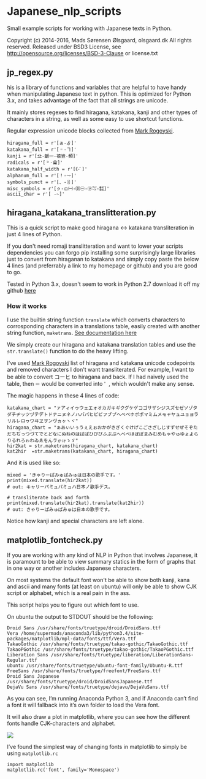 # Japanese_nlp_scripts
Small example scripts for working with Japanese texts in Python.

Copyright (c) 2014-2016, Mads Sørensen Ølsgaard, olsgaard.dk
	All rights reserved.
	Released under BSD3 License, see http://opensource.org/licenses/BSD-3-Clause or license.txt

## jp_regex.py

his is a library of functions and variables that are helpful to have handy when manipulating Japanese text in python. This is optimized for Python 3.x, and takes advantage of the fact that all strings are unicode.

It mainly stores regexes to find hiragana, katakana, kanji and other types of characters in a string, as well as some easy to use shortcut functions.

Regular expression unicode blocks collected from [Mark Rogoyski](http://www.localizingjapan.com/blog/2012/01/20/regular-expressions-for-japanese-text/).

	hiragana_full = r'[ぁ-ゟ]'
	katakana_full = r'[゠-ヿ]'
	kanji = r'[㐀-䶵一-鿋豈-頻]'
	radicals = r'[⺀-⿕]'
	katakana_half_width = r'[｟-ﾟ]'
	alphanum_full = r'[！-～]'
	symbols_punct = r'[、-〿]'
	misc_symbols = r'[ㇰ-ㇿ㈠-㉃㊀-㋾㌀-㍿]'
	ascii_char = r'[ -~]'

## hiragana_katakana_translitteration.py

This is a quick script to make good hiragana <-> katakana transliteration in just 4 lines of Python.

If you don't need romaji translitteration and want to lower your scripts dependencies you can	forgo pip installing some surprisingly large libraries just to convert from hiraganan to katakana	and simply copy paste the below 4 lines (and preferrably a link to my homepage or github) and you	are good to go.

Tested in Python 3.x, doesn't seem to work in Python 2.7 download it off my github [here](https://github.com/olsgaard/Japanese_nlp_scripts/blob/master/hiragana_katakana_translitteration.py)

### How it works

I use the builtin string function `translate` which converts characters to corrosponding characters in a translations table, easily created with another string function, `maketrans`. [See documentation here](https://docs.python.org/3/library/stdtypes.html#str.translate)

We simply create our hiragana and katakana translation tables and use the `str.translate()` function to do the heavy lifting.

I've used [Mark Rogoyski](http://www.localizingjapan.com/blog/2012/01/20/regular-expressions-for-japanese-text/) list of hiragana and katakana unicode codepoints and removed characters I don't want transliterated. For example, I want to be able to convert コーヒ to hiragana and back. If I had naively used the table, then `ー` would be converted into `゜`, which wouldn't make any sense.

The magic happens in these 4 lines of code:

    katakana_chart = "ァアィイゥウェエォオカガキギクグケゲコゴサザシジスズセゼソゾタダチヂッツヅテデトドナニヌネノハバパヒビピフブプヘベペホボポマミムメモャヤュユョヨラリルレロヮワヰヱヲンヴヵヶヽヾ"
    hiragana_chart = "ぁあぃいぅうぇえぉおかがきぎくぐけげこごさざしじすずせぜそぞただちぢっつづてでとどなにぬねのはばぱひびぴふぶぷへべぺほぼぽまみむめもゃやゅゆょよらりるれろゎわゐゑをんゔゕゖゝゞ" 
    hir2kat = str.maketrans(hiragana_chart, katakana_chart)
    kat2hir  =str.maketrans(katakana_chart, hiragana_chart)
    
And it is used like so:

    mixed = 'きゃりーぱみゅぱみゅは日本の歌手です。'
    print(mixed.translate(hir2kat))
    # out: キャリーパミュパミュハ日本ノ歌手デス。
    
    # transliterate back and forth
    print(mixed.translate(hir2kat).translate(kat2hir))
    # out: きゃりーぱみゅぱみゅは日本の歌手です。
    
Notice how kanji and special characters are left alone.

## matplotlib_fontcheck.py

If you are working with any kind of NLP in Python that involves Japanese, it is paramount to be able to view summary statics in the form of graphs that in one way or another includes Japanese characters. 

On most systems the default font won't be able to show both kanji, kana and ascii and many fonts (at least on ubuntu) will only be able to show CJK script or alphabet, which is a real pain in the ass.

This script helps you to figure out which font to use.

On ubuntu the output to STDOUT should be the following:

	Droid Sans /usr/share/fonts/truetype/droid/DroidSans.ttf
	Vera /home/supermads/anaconda3/lib/python3.4/site-packages/matplotlib/mpl-data/fonts/ttf/Vera.ttf
	TakaoGothic /usr/share/fonts/truetype/takao-gothic/TakaoGothic.ttf
	TakaoPGothic /usr/share/fonts/truetype/takao-gothic/TakaoPGothic.ttf
	Liberation Sans /usr/share/fonts/truetype/liberation/LiberationSans-Regular.ttf
	ubuntu /usr/share/fonts/truetype/ubuntu-font-family/Ubuntu-R.ttf
	FreeSans /usr/share/fonts/truetype/freefont/FreeSans.ttf
	Droid Sans Japanese /usr/share/fonts/truetype/droid/DroidSansJapanese.ttf
	DejaVu Sans /usr/share/fonts/truetype/dejavu/DejaVuSans.ttf

As you can see, I’m running Anaconda Python 3, and if Anaconda can’t find a font it will fallback into it’s own folder to load the Vera font.

It will also draw a plot in matplotlib, where you can see how the different fonts handle CJK-characters and alphabet.

<img src="http://olsgaard.dk/notes/wp-content/uploads/2014/10/fontcheck.png">

I’ve found the simplest way of changing fonts in matplotlib to simply be using `matplotlib.rc`

	import matplotlib
	matplotlib.rc('font', family='Monospace')